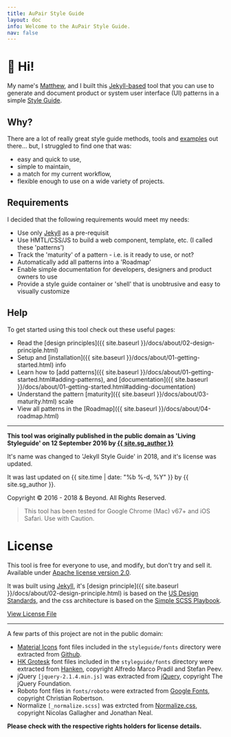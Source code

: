 ```yaml
---
title: AuPair Style Guide
layout: doc
info: Welcome to the AuPair Style Guide.
nav: false
---
```


<h1>👋 Hi! </h1>


My name's [Matthew](https://matthewelsom.com), and I built this [Jekyll-based](http://jekyllrb.com/) tool that you can use to generate and document product or system user interface (UI) patterns in a simple [Style Guide](https://jekyllstyleguide.com).


## Why?

There are a lot of really great style guide methods, tools and [examples](http://styleguides.io) out there... but, I struggled to find one that was:

- easy and quick to use,
- simple to maintain,
- a match for my current workflow,
- flexible enough to use on a wide variety of projects.

## Requirements

I decided that the following requirements would meet my needs: 

- Use only [Jekyll](https://jekyll.rb) as a pre-requisit
- Use HMTL/CSS/JS to build a web component, template, etc. (I called these 'patterns')
- Track the 'maturity' of a pattern - i.e. is it ready to use, or not?
- Automatically add all patterns into a 'Roadmap'
- Enable simple documentation for developers, designers and product owners to use
- Provide a style guide container or 'shell' that is unobtrusive and easy to visually customize


## Help

To get started using this tool check out these useful pages: 

- Read the [design principles]({{ site.baseurl }}/docs/about/02-design-principle.html)
- Setup and [installation]({{ site.baseurl }}/docs/about/01-getting-started.html) info
- Learn how to [add patterns]({{ site.baseurl }}/docs/about/01-getting-started.html#adding-patterns), and [documentation]({{ site.baseurl }}/docs/about/01-getting-started.html#adding-documentation)
- Understand the pattern [maturity]({{ site.baseurl }}/docs/about/03-maturity.html) scale
- View all patterns in the [Roadmap]({{ site.baseurl }}/docs/about/04-roadmap.html)


___


**This tool was originally published in the public domain as 'Living Styleguide' on 12 September 2016 by [{{ site.sg_author }}](https://matthewelsom.com)**

It's name was changed to 'Jekyll Style Guide' in 2018, and it's license was updated.

It was last updated on {{ site.time | date: "%b %-d, %Y"  }} by {{ site.sg_author }}. 

Copyright © 2016 - 2018 & Beyond. All Rights Reserved. 

><i class="icon red" data-icon="warning"></i>This tool has been tested for Google Chrome (Mac) v67+ and iOS Safari. Use with Caution.


# License 

This tool is free for everyone to use, and modify, but don't try and sell it.
Available under [Apache license version 2.0](https://www.apache.org/licenses/LICENSE-2.0.html).


It was built using [Jekyll](https://jekyll.rb), it's [design principle]({{ site.baseurl }}/docs/about/02-design-principle.html) is based on the [US Design Standards](https://designsystem.digital.gov/design-principles/), and the css architecture is based on the [Simple SCSS Playbook](https://matthewelsom.com/blog/simple-scss-playbook.html).

[View License File](https://github.com/matthewelsom/jekyll-style-guide/blob/master/LICENSE)

--- 

A few parts of this project are not in the public domain:

- [Material Icons](https://material.io/tools/icons/) font files included in the `styleguide/fonts` directory were extracted from [Github](https://github.com/google/material-design-icons).
- [HK Grotesk](https://hanken.co/product/hk-grotesk/) font files included in the `styleguide/fonts` directory were extracted from [Hanken](https://hanken.co/product/hk-grotesk/), copyright Alfredo Marco Pradil and Stefan Peev.
- jQuery `[jquery-2.1.4.min.js]` was extracted from [jQuery](https://jquery.com/), copyright The jQuery Foundation.
- Roboto font files in `fonts/roboto` were extracted from [Google Fonts](https://fonts.google.com/), copyright Christian Robertson.
- Normalize `[_normalize.scss]` was extrcted from [Normalize.css](https://github.com/necolas/normalize.css), copyright Nicolas Gallagher and Jonathan Neal.

**Please check with the respective rights holders for license details.**